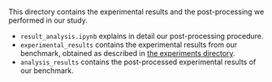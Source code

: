 This directory contains the experimental results and the post-processing we performed in our study. 

- `result_analysis.ipynb` explains in detail our post-processing procedure. 
- `experimental_results` contains the experimental results from our benchmark, obtained as described in [the experiments directory](https://github.com/DrCohomology/EncoderBenchmarking/tree/main/src).
- `analysis_results` contains the post-processed experimental results of our benchmark. 
